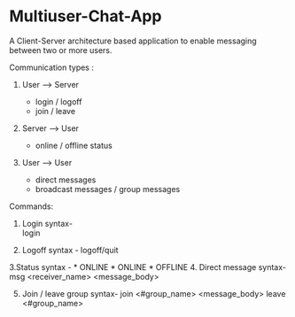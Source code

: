 # Multiuser-Chat-App
A Client-Server architecture based application to enable messaging between two or more users. 

Communication types :

1. User --> Server

    * login / logoff
    * join / leave

2. Server --> User

    * online / offline status

3. User --> User

    * direct messages
    * broadcast messages / group messages


Commands:

1. Login syntax-  
   login  <user> <password>
    
2. Logoff syntax -
  logoff/quit

3.Status syntax -  * ONLINE <user1>
                                * ONLINE <user2>
                                * OFFLINE<user1>
4. Direct message syntax-  
msg <receiver_name>  <message_body>

5. Join / leave group syntax-
  join <#group_name>  <message_body>
  leave <#group_name>
    
